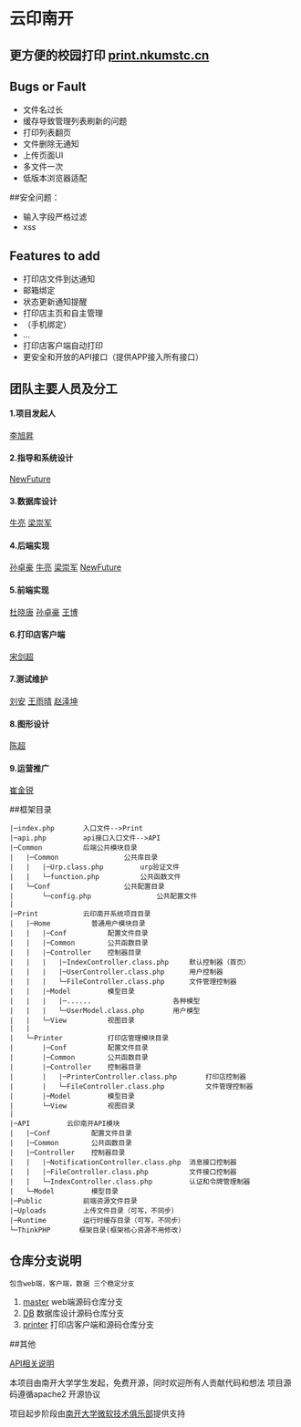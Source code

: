 云印南开
=================
更方便的校园打印 [print.nkumstc.cn](http://print.nkumstc.cn)
----------------------------

## Bugs or Fault
* 文件名过长
* 缓存导致管理列表刷新的问题
* 打印列表翻页
* 文件删除无通知
* 上传页面UI
* 多文件一次
* 低版本浏览器适配

##安全问题：
*  输入字段严格过滤
* xss

## Features to add
* 打印店文件到达通知
* 邮箱绑定
* 状态更新通知提醒
* 打印店主页和自主管理
* （手机绑定）
*  ...
* 打印店客户端自动打印
* 更安全和开放的API接口（提供APP接入所有接口）


## 团队主要人员及分工
#### 1.项目发起人
[李旭昇](https://github.com/jeffli678)
#### 2.指导和系统设计
[NewFuture](https://github.com/New-Future)
#### 3.数据库设计
[牛亮](https://github.com/wangxiaodiu) [梁崇军]()
#### 4.后端实现
[孙卓豪]() [牛亮](https://github.com/wangxiaodiu) [梁崇军]() [NewFuture](https://github.com/New-Future)
#### 5.前端实现
[杜晓唐]() [孙卓豪]() [王博]()
#### 6.打印店客户端
[宋剑超]()
#### 7.测试维护
[刘安]() [王雨晴]() [赵泽坤]()
#### 8.图形设计
[陈超]()
#### 9.运营推广
[崔金锐]()

##框架目录
>
```
|─index.php       入口文件-->Print
|─api.php         api接口入口文件-->API
|─Common          后端公共模块目录
|   |─Common		        公共库目录
|	|	|─Urp.class.php        	urp验证文件
|   |	└─function.php       	公共函数文件
|   └─Conf        			公共配置目录
|		└─config.php        		公共配置文件
|
|─Print			  云印南开系统项目目录
|	|─Home		  	普通用户模块目录
|	|	|─Conf        	配置文件目录
|	|	|─Common      	公共函数目录
|	|	|─Controller  	控制器目录
|	|	|	|─IndexController.class.php		默认控制器（首页）
|	|	|	|─UserController.class.php		用户控制器
|	|	|	└─FileController.class.php		文件管理控制器
|	|	|─Model  		模型目录
|	|	|	|─...... 					各种模型
|	|	|	└─UserModel.class.php 		用户模型
|	|	└─View        	视图目录
|	|
|	└─Printer		  	打印店管理模块目录
|		|─Conf        	配置文件目录
|		|─Common      	公共函数目录
|		|─Controller  	控制器目录
|		|	|─PrinterController.class.php		打印店控制器
|		|	└─FileController.class.php			文件管理控制器
|		|─Model  		模型目录
|		└─View        	视图目录
|
|─API		  云印南开API模块
|	|─Conf        	配置文件目录
|	|─Common      	公共函数目录
|	|─Controller  	控制器目录
|	|	|─NotificationController.class.php	消息接口控制器
|	|	|─FileController.class.php			文件接口控制器
|	|	└─IndexController.class.php			认证和令牌管理制器
|	└─Model  		模型目录
|─Public          前端资源文件目录
|─Uploads         上传文件目录（可写，不同步）
|─Runtime         运行时缓存目录（可写，不同步）
└─ThinkPHP       框架目录(框架核心资源不用修改)
```
>>



## 仓库分支说明
	包含web端，客户端，数据 三个稳定分支
1. [master](https://github.com/nkumstc/print/tree/master) web端源码仓库分支
2. [DB](https://github.com/nkumstc/print/tree/DB) 	 数据库设计源码仓库分支
3. [printer](https://github.com/nkumstc/print/tree/printer) 打印店客户端和源码仓库分支

##其他

[API相关说明](https://github.com/nkumstc/print/blob/master/API.md)

本项目由南开大学学生发起，免费开源，同时欢迎所有人贡献代码和想法
项目源码遵循apache2 开源协议

项目起步阶段由[南开大学微软技术俱乐部](http://nkumstc.cn)提供支持